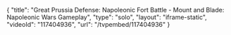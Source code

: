 {
    "title": "Great Prussia Defense: Napoleonic Fort Battle - Mount and Blade: Napoleonic Wars Gameplay",
    "type": "solo",
    "layout": "iframe-static",
    "videoId": "117404936",
    "url": "\/tvpembed\/117404936"
}